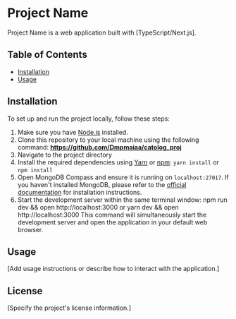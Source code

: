 # Project Name

Project Name is a web application built with [TypeScript/Next.js].

## Table of Contents
- [Installation](#installation)
- [Usage](#usage)


## Installation

To set up and run the project locally, follow these steps:

1. Make sure you have [Node.js](https://nodejs.org) installed.
2. Clone this repository to your local machine using the following command: **https://github.com/Dmpmaiaa/catolog_proj**
3. Navigate to the project directory
4. Install the required dependencies using [Yarn](https://yarnpkg.com/) or [npm](https://www.npmjs.com/): `yarn install` or `npm install`
5. Open MongoDB Compass and ensure it is running on `localhost:27017`. If you haven't installed MongoDB, please refer to the [official documentation](https://docs.mongodb.com/manual/installation/) for installation instructions.
6. Start the development server within the same terminal window: npm run dev && open http://localhost:3000 or yarn dev && open http://localhost:3000
This command will simultaneously start the development server and open the application in your default web browser.

## Usage

[Add usage instructions or describe how to interact with the application.]

## License

[Specify the project's license information.]



